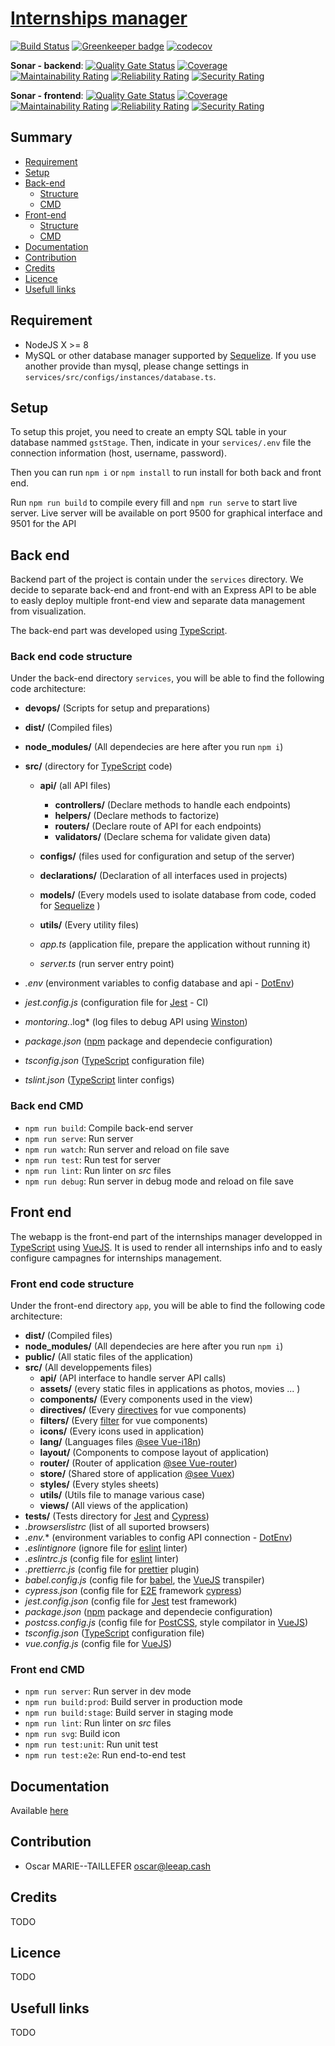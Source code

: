 # [Internships manager](https://ryshu.github.io/enib-internships/)

[![Build Status](https://travis-ci.org/ryshu/enib-internships.svg?branch=master)](https://travis-ci.org/ryshu/enib-internships) [![Greenkeeper badge](https://badges.greenkeeper.io/ryshu/enib-internships.svg)](https://greenkeeper.io/)  [![codecov](https://codecov.io/gh/ryshu/enib-internships/branch/master/graph/badge.svg)](https://codecov.io/gh/ryshu/enib-internships)

**Sonar - backend**: [![Quality Gate Status](https://sonarcloud.io/api/project_badges/measure?project=enib.internships.backend&metric=alert_status)](https://sonarcloud.io/dashboard?id=enib.internships.backend) [![Coverage](https://sonarcloud.io/api/project_badges/measure?project=enib.internships.backend&metric=coverage)](https://sonarcloud.io/dashboard?id=enib.internships.backend) [![Maintainability Rating](https://sonarcloud.io/api/project_badges/measure?project=enib.internships.backend&metric=sqale_rating)](https://sonarcloud.io/dashboard?id=enib.internships.backend) [![Reliability Rating](https://sonarcloud.io/api/project_badges/measure?project=enib.internships.backend&metric=reliability_rating)](https://sonarcloud.io/dashboard?id=enib.internships.backend) [![Security Rating](https://sonarcloud.io/api/project_badges/measure?project=enib.internships.backend&metric=security_rating)](https://sonarcloud.io/dashboard?id=enib.internships.backend)

**Sonar - frontend**: [![Quality Gate Status](https://sonarcloud.io/api/project_badges/measure?project=enib.internships.frontend&metric=alert_status)](https://sonarcloud.io/dashboard?id=enib.internships.frontend) [![Coverage](https://sonarcloud.io/api/project_badges/measure?project=enib.internships.frontend&metric=coverage)](https://sonarcloud.io/dashboard?id=enib.internships.frontend) [![Maintainability Rating](https://sonarcloud.io/api/project_badges/measure?project=enib.internships.frontend&metric=sqale_rating)](https://sonarcloud.io/dashboard?id=enib.internships.frontend) [![Reliability Rating](https://sonarcloud.io/api/project_badges/measure?project=enib.internships.frontend&metric=reliability_rating)](https://sonarcloud.io/dashboard?id=enib.internships.frontend) [![Security Rating](https://sonarcloud.io/api/project_badges/measure?project=enib.internships.frontend&metric=security_rating)](https://sonarcloud.io/dashboard?id=enib.internships.frontend)

## Summary

* [Requirement](#requirement)
* [Setup](#setup)
* [Back-end](#back-end)
  * [Structure](#back-end-code-structure)
  * [CMD](#back-end-cmd)
* [Front-end](#front-end)
  * [Structure](#front-end-code-structure)
  * [CMD](#front-end-cmd)
* [Documentation](#documentation)
* [Contribution](#contribution)
* [Credits](#credits)
* [Licence](#licence)
* [Usefull links](#usefull-links)

## Requirement

* NodeJS X >= 8
* MySQL or other database manager supported by [Sequelize](https://sequelize.org/). If you use another provide than mysql, please change settings in `services/src/configs/instances/database.ts`.

## Setup

To setup this projet, you need to create an empty SQL table in your database nammed `gstStage`. Then, indicate in your `services/.env` file the connection information (host, username, password).

Then you can run `npm i` or `npm install` to run install for both back and front end.

Run `npm run build` to compile every fill and `npm run serve` to start live server.
Live server will be available on port 9500 for graphical interface and 9501 for the API

## Back end

Backend part of the project is contain under the `services` directory. We decide to separate back-end and front-end with an Express API to be able to easly deploy multiple front-end view and separate data management from visualization.

The back-end part was developed using [TypeScript](https://www.typescriptlang.org/).

### Back end code structure

Under the back-end directory `services`, you will be able to find the following code architecture:

* **devops/** (Scripts for setup and preparations)
* **dist/** (Compiled files)
* **node_modules/** (All dependecies are here after you run `npm i`)
* **src/** (directory for [TypeScript](https://www.typescriptlang.org/) code)
  * **api/** (all API files)
    * **controllers/** (Declare methods to handle each endpoints)
    * **helpers/** (Declare methods to factorize)
    * **routers/** (Declare route of API for each endpoints)
    * **validators/** (Declare schema for validate given data)

  * **configs/** (files used for configuration and setup of the server)
  * **declarations/** (Declaration of all interfaces used in projects)
  * **models/** (Every models used to isolate database from code, coded for [Sequelize](https://sequelize.org/master/manual/typescript.html) )
  * **utils/** (Every utility files)
  * *app.ts* (application file, prepare the application without running it)
  * *server.ts* (run server entry point)

* *.env* (environment variables to config database and api - [DotEnv](https://github.com/motdotla/dotenv))
* *jest.config.js* (configuration file for [Jest](https://jestjs.io/) - CI)
* *montoring.*.log* (log files to debug API using [Winston](https://github.com/winstonjs/winston))
* *package.json* ([npm](https://www.npmjs.com/) package and dependecie configuration)
* *tsconfig.json* ([TypeScript](https://www.typescriptlang.org/) configuration file)
* *tslint.json* ([TypeScript](https://www.typescriptlang.org/) linter configs)

### Back end CMD

* `npm run build`: Compile back-end server
* `npm run serve`: Run server
* `npm run watch`: Run server and reload on file save
* `npm run test`: Run test for server
* `npm run lint`: Run linter on *src* files
* `npm run debug`: Run server in debug mode and reload on file save

## Front end

The webapp is the front-end part of the internships manager developped in [TypeScript](https://www.typescriptlang.org/) using [VueJS](https://vuejs.org/). It is used to render all internships info and to easly configure campagnes for internships management.

### Front end code structure

Under the front-end directory `app`, you will be able to find the following code architecture:

* **dist/** (Compiled files)
* **node_modules/** (All dependecies are here after you run `npm i`)
* **public/** (All static files of the application)
* **src/** (All developpements files)
  * **api/** (API interface to handle server API calls)
  * **assets/** (every static files in applications as photos, movies ... )
  * **components/** (Every components used in the view)
  * **directives/** (Every [directives](https://vuejs.org/v2/api/#Vue-directive) for vue components)
  * **filters/** (Every [filter](https://vuejs.org/v2/api/#Vue-filter) for vue components)
  * **icons/** (Every icons used in application)
  * **lang/** (Languages files [@see Vue-i18n](https://kazupon.github.io/vue-i18n/))
  * **layout/** (Components to compose layout of application)
  * **router/** (Router of application [@see Vue-router](https://router.vuejs.org/))
  * **store/** (Shared store of application [@see Vuex](https://vuex.vuejs.org/))
  * **styles/** (Every styles sheets)
  * **utils/** (Utils file to manage various case)
  * **views/** (All views of the application)
* **tests/** (Tests directory for [Jest](https://jestjs.io/) and [Cypress](https://www.cypress.io/))
* *.browserslistrc* (list of all suported browsers)
* *.env.** (environment variables to config API connection - [DotEnv](https://github.com/motdotla/dotenv))
* *.eslintignore* (ignore file for [eslint](https://eslint.org/) linter)
* *.eslintrc.js*  (config file for [eslint](https://eslint.org/) linter)
* *.prettierrc.js* (config file for [prettier](https://github.com/prettier/prettier) plugin)
* *babel.config.js* (config file for [babel](https://babeljs.io/), the [VueJS](https://vuejs.org/) transpiler)
* *cypress.json* (config file for [E2E](https://www.cypress.io/features) framework [cypress](https://www.cypress.io/))
* *jest.config.json* (config file for [Jest](https://jestjs.io/) test framework)
* *package.json* ([npm](https://www.npmjs.com/) package and dependecie configuration)
* *postcss.config.js* (config file for [PostCSS](https://postcss.org/), style compilator in [VueJS](https://vuejs.org/))
* *tsconfig.json* ([TypeScript](https://www.typescriptlang.org/) configuration file)
* *vue.config.js*  (config file for [VueJS](https://vuejs.org/))

### Front end CMD

* `npm run server`: Run server in dev mode
* `npm run build:prod`: Build server in production mode
* `npm run build:stage`: Build server in staging mode
* `npm run lint`: Run linter on *src* files
* `npm run svg`: Build icon
* `npm run test:unit`: Run unit test
* `npm run test:e2e`: Run end-to-end test

## Documentation

Available [here](https://ryshu.github.io/enib-internships/)

## Contribution

* Oscar MARIE--TAILLEFER <oscar@leeap.cash>

## Credits

TODO

## Licence

TODO

## Usefull links

TODO
